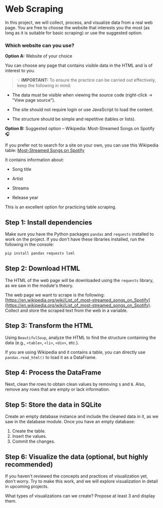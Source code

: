 # Web Scraping

In this project, we will collect, process, and visualize data from a real web page. You are free to choose the website that interests you the most (as long as it is suitable for basic scraping) or use the suggested option.

### Which website can you use?

**Option A:** Website of your choice

You can choose any page that contains visible data in the HTML and is of interest to you.

> 💡 **IMPORTANT:** To ensure the practice can be carried out effectively, keep the following in mind:

- The data must be visible when viewing the source code (right-click → "View page source").

- The site should not require login or use JavaScript to load the content.

- The structure should be simple and repetitive (tables or lists).

**Option B:** Suggested option – Wikipedia: Most-Streamed Songs on Spotify 🎧

If you prefer not to search for a site on your own, you can use this Wikipedia table: [Most-Streamed Songs on Spotify](https://en.wikipedia.org/wiki/List_of_most-streamed_songs_on_Spotify)

It contains information about:

- Song title

- Artist

- Streams

- Release year

This is an excellent option for practicing table scraping.

## Step 1: Install dependencies

Make sure you have the Python packages `pandas` and `requests` installed to work on the project. If you don't have these libraries installed, run the following in the console:

```bash
pip install pandas requests lxml
```

## Step 2: Download HTML

The HTML of the web page will be downloaded using the `requests` library, as we saw in the module's theory.

The web page we want to scrape is the following: [https://en.wikipedia.org/wiki/List_of_most-streamed_songs_on_Spotify](https://en.wikipedia.org/wiki/List_of_most-streamed_songs_on_Spotify). Collect and store the scraped text from the web in a variable.

## Step 3: Transform the HTML

Using `BeautifulSoup`, analyze the HTML to find the structure containing the data (e.g., `<table>`, `<li>`, `<div>`, etc.).

If you are using Wikipedia and it contains a table, you can directly use `pandas.read_html()` to load it as a DataFrame.

## Step 4: Process the DataFrame

Next, clean the rows to obtain clean values by removing `$` and `B`. Also, remove any rows that are empty or lack information.

## Step 5: Store the data in SQLite

Create an empty database instance and include the cleaned data in it, as we saw in the database module. Once you have an empty database:

1. Create the table.
2. Insert the values.
3. Commit the changes.

## Step 6: Visualize the data (optional, but highly recommended)

If you haven't reviewed the concepts and practices of visualization yet, don't worry. Try to make this work, and we will explore visualization in detail in upcoming projects.

What types of visualizations can we create? Propose at least 3 and display them.
